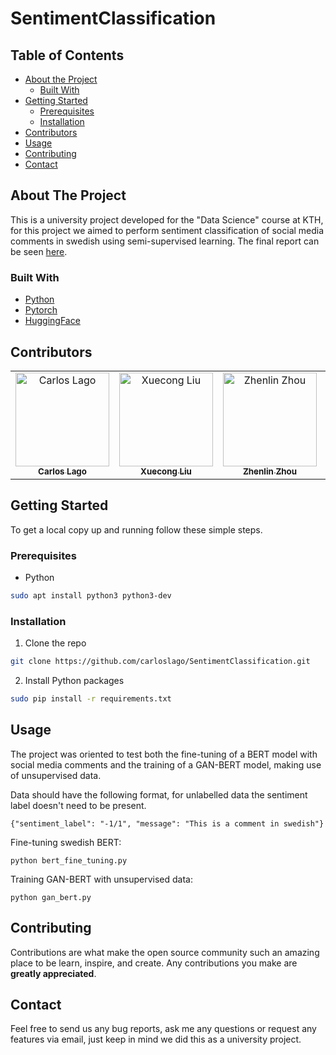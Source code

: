 # SentimentClassification

<!-- TABLE OF CONTENTS -->
## Table of Contents

* [About the Project](#about-the-project)
  * [Built With](#built-with)
* [Getting Started](#getting-started)
  * [Prerequisites](#prerequisites)
  * [Installation](#installation)
* [Contributors](#contributors)
* [Usage](#usage)
* [Contributing](#contributing)
* [Contact](#contact)



<!-- ABOUT THE PROJECT -->
## About The Project

This is a university project developed for the "Data Science" course at KTH, for this project we aimed to perform sentiment classification of social media comments in swedish using semi-supervised learning. The final report can be seen [here](#Research_report.pdf).

### Built With

* [Python](https://www.python.org/)
* [Pytorch](https://pytorch.org/)
* [HuggingFace](https://huggingface.co/)

## Contributors

<!-- ALL-CONTRIBUTORS-LIST:START - Do not remove or modify this section -->
<!-- prettier-ignore -->
<table align="center">
  <tr>
    <td align="center"><a href="https://github.com/carloslago">
        <img src="https://avatars2.githubusercontent.com/u/15263623?s=400&v=4" 
        width="150px;" alt="Carlos Lago"/><br/><sub><b>Carlos Lago</b></sub></a><br/></td>
    <td align="center"><a href="https://github.com/xc-liu">
        <img src="https://avatars.githubusercontent.com/u/47290005?v=4" 
        width="150px;" alt="Xuecong Liu"/><br /><sub><b>Xuecong Liu</b></sub></a><br/></td>
   <td align="center"><a href="https://github.com/xc-liu">
        <img src="https://avatars.githubusercontent.com/u/43607124?v=4" 
        width="150px;" alt="Zhenlin Zhou"/><br /><sub><b>Zhenlin Zhou</b></sub></a><br/></td>
   <td align="center"><a href="https://github.com/eliott-remmer">
        <img src="https://avatars.githubusercontent.com/u/73662183?v=4" 
        width="150px;" alt="Xuecong Liu"/><br /><sub><b>Eliott Remmer</b></sub></a><br/></td>

  </tr>
</table>

<!-- GETTING STARTED -->
## Getting Started

To get a local copy up and running follow these simple steps.

### Prerequisites
* Python
```sh
sudo apt install python3 python3-dev
```
### Installation
 
1. Clone the repo
```sh
git clone https://github.com/carloslago/SentimentClassification.git
```
2. Install Python packages
```sh
sudo pip install -r requirements.txt
```

## Usage

The project was oriented to test both the fine-tuning of a BERT model with social media comments and the training of a GAN-BERT model, making use of unsupervised data.

Data should have the following format, for unlabelled data the sentiment label doesn't need to be present.
```
{"sentiment_label": "-1/1", "message": "This is a comment in swedish"}
```

Fine-tuning swedish BERT:
```
python bert_fine_tuning.py
```

Training GAN-BERT with unsupervised data:
```
python gan_bert.py
```
<!-- CONTRIBUTING -->
## Contributing

Contributions are what make the open source community such an amazing place to be learn, inspire, and create. Any contributions you make are **greatly appreciated**.

<!-- CONTACT -->
## Contact

Feel free to send us any bug reports, ask me any questions or request any features via email, just keep in mind we did this as a university project.